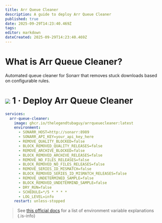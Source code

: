 ```yaml
---
title: Arr Queue Cleaner
description: A guide to deploy Arr Queue Cleaner
published: true
date: 2025-09-29T14:23:40.469Z
tags: 
editor: markdown
dateCreated: 2025-09-29T14:23:40.469Z
---
```


# What is Arr Queue Cleaner?
Automated queue cleaner for Sonarr that removes stuck downloads based on configurable rules.

# <img src="/docker.png" class="tab-icon"> 1 · Deploy Arr Queue Cleaner

```yaml
services:
  arr-queue-cleaner:
    image: ghcr.io/thelegendtubaguy/arrqueuecleaner:latest
    environment:
      - SONARR_HOST=http://sonarr:8989
      - SONARR_API_KEY=your_api_key_here
      - REMOVE_QUALITY_BLOCKED=false
      - BLOCK_REMOVED_QUALITY_RELEASES=false
      - REMOVE_ARCHIVE_BLOCKED=false
      - BLOCK_REMOVED_ARCHIVE_RELEASES=false
      - REMOVE_NO_FILES_RELEASES=false
      - BLOCK_REMOVED_NO_FILES_RELEASES=false
      - REMOVE_SERIES_ID_MISMATCH=false
      - BLOCK_REMOVED_SERIES_ID_MISMATCH_RELEASES=false
      - REMOVE_UNDETERMINED_SAMPLE=false
      - BLOCK_REMOVED_UNDETERMIND_SAMPLE=false
      - DRY_RUN=false
      - SCHEDULE=*/5 * * * *
      - LOG_LEVEL=info
    restart: unless-stopped
```

> See [this official docs](https://github.com/thelegendtubaguy/ArrQueueCleaner#environment-variables) for a list of environment variable explanations
{.is-info}
